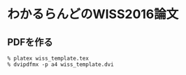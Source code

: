# わかるらんどのWISS2016論文

## PDFを作る

    % platex wiss_template.tex
    % dvipdfmx -p a4 wiss_template.dvi